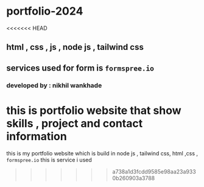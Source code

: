 # portfolio-2024

<<<<<<< HEAD
## html , css , js , node js , tailwind css

## services used for form is `formspree.io`

### developed by : nikhil wankhade

this is portfolio website that show skills , project and contact information
=======
this is my portfolio website which is build in node js , tailwind css, html ,css , `formspree.io` this is service i used
>>>>>>> a738a1d3fcdd9585e98aa23a9330b260903a3788
